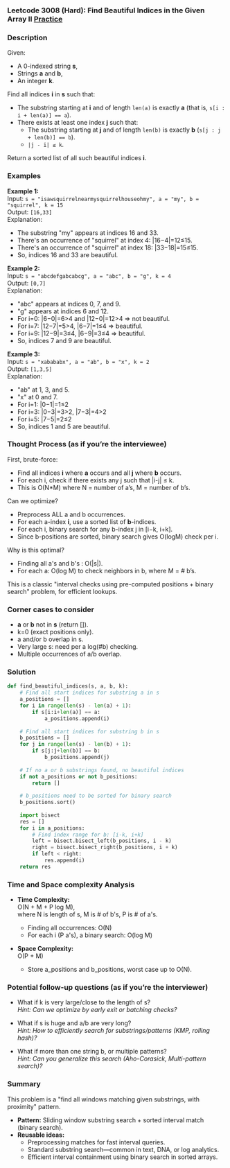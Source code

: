 ### Leetcode 3008 (Hard): Find Beautiful Indices in the Given Array II [Practice](https://leetcode.com/problems/find-beautiful-indices-in-the-given-array-ii)

### Description  
Given:
- A 0-indexed string **s**,
- Strings **a** and **b**,
- An integer **k**.

Find all indices **i** in **s** such that:
- The substring starting at **i** and of length `len(a)` is exactly **a** (that is, `s[i : i + len(a)] == a`).
- There exists at least one index **j** such that:  
  - The substring starting at **j** and of length `len(b)` is exactly **b** (`s[j : j + len(b)] == b`).
  - `|j - i| ≤ k`.

Return a sorted list of all such beautiful indices **i**.

### Examples  

**Example 1:**  
Input: `s = "isawsquirrelnearmysquirrelhouseohmy", a = "my", b = "squirrel", k = 15`  
Output: `[16,33]`  
Explanation:  
- The substring "my" appears at indices 16 and 33.  
- There's an occurrence of "squirrel" at index 4: |16−4|=12≤15.  
- There's an occurrence of "squirrel" at index 18: |33−18|=15≤15.  
- So, indices 16 and 33 are beautiful.

**Example 2:**  
Input: `s = "abcdefgabcabcg", a = "abc", b = "g", k = 4`  
Output: `[0,7]`  
Explanation:  
- "abc" appears at indices 0, 7, and 9.  
- "g" appears at indices 6 and 12.  
- For i=0: |6−0|=6>4 and |12−0|=12>4 ⇒ not beautiful.  
- For i=7: |12−7|=5>4, |6−7|=1≤4 ⇒ beautiful.  
- For i=9: |12−9|=3≤4, |6−9|=3≤4 ⇒ beautiful.  
- So, indices 7 and 9 are beautiful.

**Example 3:**  
Input: `s = "xabababx", a = "ab", b = "x", k = 2`  
Output: `[1,3,5]`  
Explanation:  
- "ab" at 1, 3, and 5.  
- "x" at 0 and 7.  
- For i=1: |0−1|=1≤2  
- For i=3: |0−3|=3>2, |7−3|=4>2  
- For i=5: |7−5|=2≤2  
- So, indices 1 and 5 are beautiful.

### Thought Process (as if you’re the interviewee)  
First, brute-force:
- Find all indices **i** where **a** occurs and all **j** where **b** occurs.
- For each i, check if there exists any j such that |i-j| ≤ k.
- This is O(N\*M) where N = number of a’s, M = number of b’s.

Can we optimize?
- Preprocess ALL a and b occurrences.
- For each a-index **i**, use a sorted list of **b**-indices.
- For each i, binary search for any b-index j in [i−k, i+k].
- Since b-positions are sorted, binary search gives O(logM) check per i.

Why is this optimal?
- Finding all a's and b's : O(|s|).
- For each a: O(log M) to check neighbors in b, where M = # b’s.

This is a classic "interval checks using pre-computed positions + binary search" problem, for efficient lookups.

### Corner cases to consider  
- **a** or **b** not in **s** (return []).
- k=0 (exact positions only).
- a and/or b overlap in s.
- Very large s: need per a log(#b) checking.
- Multiple occurrences of a/b overlap.

### Solution

```python
def find_beautiful_indices(s, a, b, k):
    # Find all start indices for substring a in s
    a_positions = []
    for i in range(len(s) - len(a) + 1):
        if s[i:i+len(a)] == a:
            a_positions.append(i)
            
    # Find all start indices for substring b in s
    b_positions = []
    for j in range(len(s) - len(b) + 1):
        if s[j:j+len(b)] == b:
            b_positions.append(j)
    
    # If no a or b substrings found, no beautiful indices
    if not a_positions or not b_positions:
        return []
    
    # b_positions need to be sorted for binary search
    b_positions.sort()
    
    import bisect
    res = []
    for i in a_positions:
        # Find index range for b: [i-k, i+k]
        left = bisect.bisect_left(b_positions, i - k)
        right = bisect.bisect_right(b_positions, i + k)
        if left < right:
            res.append(i)
    return res
```

### Time and Space complexity Analysis  

- **Time Complexity:**  
  O(N + M + P log M),  
  where N is length of s, M is # of b's, P is # of a's.  
  - Finding all occurrences: O(N)  
  - For each i (P a's), a binary search: O(log M)

- **Space Complexity:**  
  O(P + M)  
  - Store a_positions and b_positions, worst case up to O(N).

### Potential follow-up questions (as if you’re the interviewer)  

- What if k is very large/close to the length of s?  
  *Hint: Can we optimize by early exit or batching checks?*

- What if s is huge and a/b are very long?  
  *Hint: How to efficiently search for substrings/patterns (KMP, rolling hash)?*

- What if more than one string b, or multiple patterns?  
  *Hint: Can you generalize this search (Aho-Corasick, Multi-pattern search)?*

### Summary
This problem is a "find all windows matching given substrings, with proximity" pattern.  
- **Pattern:** Sliding window substring search + sorted interval match (binary search).
- **Reusable ideas:**  
  - Preprocessing matches for fast interval queries.
  - Standard substring search—common in text, DNA, or log analytics.
  - Efficient interval containment using binary search in sorted arrays.
